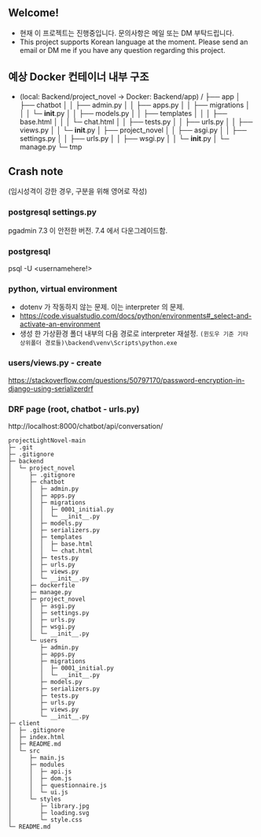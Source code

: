 ## Welcome!
- 현재 이 프로젝트는 진행중입니다. 문의사항은 메일 또는 DM 부탁드립니다.
- This project supports Korean language at the moment. Please send an email or DM me if you have any question regarding this project.

## 예상 Docker 컨테이너 내부 구조
- (local: Backend/project_novel -> Docker: Backend/app)
/
├── app
│   ├── chatbot
│   │   ├── admin.py
│   │   ├── apps.py
│   │   ├── migrations
│   │   │   └─ __init__.py
│   │   ├── models.py
│   │   ├── templates
│   │   │   ├── base.html
│   │   │   └─ chat.html
│   │   ├── tests.py
│   │   ├── urls.py
│   │   ├── views.py
│   │   └─ __init__.py
│   ├── project_novel
│   │   ├── asgi.py
│   │   ├── settings.py
│   │   ├── urls.py
│   │   ├── wsgi.py
│   │   └─ __init__.py
│   └─ manage.py
└─ tmp

## Crash note
(임시성격이 강한 경우, 구분을 위해 영어로 작성)

### postgresql settings.py
pgadmin 7.3 이 안전한 버전. 7.4 에서 다운그레이드함.


### postgresql 
psql -U <usernamehere!>
<!-- 
DATABASES = {
    'default': {
        'ENGINE': 'django.db.backends.postgresql_psycopg2',
        'NAME': 'dbnovel',
        # must be changed to other username later.
        'USER': 'postgres',
        'PASSWORD': '(rename it once this configuration is reused)',
        'HOST': 'localhost',
        'PORT': '5432',
    }
} -->
<!-- https://www.commandprompt.com/education/how-to-rename-a-userrole-in-postgresql/ -->
### python, virtual environment
- dotenv 가 작동하지 않는 문제. 이는 interpreter 의 문제.
- https://code.visualstudio.com/docs/python/environments#_select-and-activate-an-environment
- 생성 한 가상환경 폴더 내부의 다음 경로로 interpreter 재설정.
`(윈도우 기준 기타 상위폴더 경로들)\backend\venv\Scripts\python.exe`

### users/views.py - create
https://stackoverflow.com/questions/50797170/password-encryption-in-django-using-serializerdrf


### DRF page (root, chatbot - urls.py)
http://localhost:8000/chatbot/api/conversation/
```
projectLightNovel-main
├─ .git
├─ .gitignore
├─ backend
│  └─ project_novel
│     ├─ .gitignore
│     ├─ chatbot
│     │  ├─ admin.py
│     │  ├─ apps.py
│     │  ├─ migrations
│     │  │  ├─ 0001_initial.py
│     │  │  └─ __init__.py
│     │  ├─ models.py
│     │  ├─ serializers.py
│     │  ├─ templates
│     │  │  ├─ base.html
│     │  │  └─ chat.html
│     │  ├─ tests.py
│     │  ├─ urls.py
│     │  ├─ views.py
│     │  └─ __init__.py
│     ├─ dockerfile
│     ├─ manage.py
│     ├─ project_novel
│     │  ├─ asgi.py
│     │  ├─ settings.py
│     │  ├─ urls.py
│     │  ├─ wsgi.py
│     │  └─ __init__.py
│     └─ users
│        ├─ admin.py
│        ├─ apps.py
│        ├─ migrations
│        │  ├─ 0001_initial.py
│        │  └─ __init__.py
│        ├─ models.py
│        ├─ serializers.py
│        ├─ tests.py
│        ├─ urls.py
│        ├─ views.py
│        └─ __init__.py
├─ client
│  ├─ .gitignore
│  ├─ index.html
│  ├─ README.md
│  └─ src
│     ├─ main.js
│     ├─ modules
│     │  ├─ api.js
│     │  ├─ dom.js
│     │  ├─ questionnaire.js
│     │  └─ ui.js
│     └─ styles
│        ├─ library.jpg
│        ├─ loading.svg
│        └─ style.css
└─ README.md

```